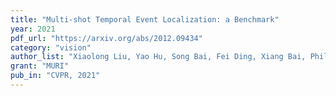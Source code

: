 ```yaml
---
title: "Multi-shot Temporal Event Localization: a Benchmark"
year: 2021
pdf_url: "https://arxiv.org/abs/2012.09434"
category: "vision"
author_list: "Xiaolong Liu, Yao Hu, Song Bai, Fei Ding, Xiang Bai, Philip H.S. Torr"
grant: "MURI"
pub_in: "CVPR, 2021"
---
```

